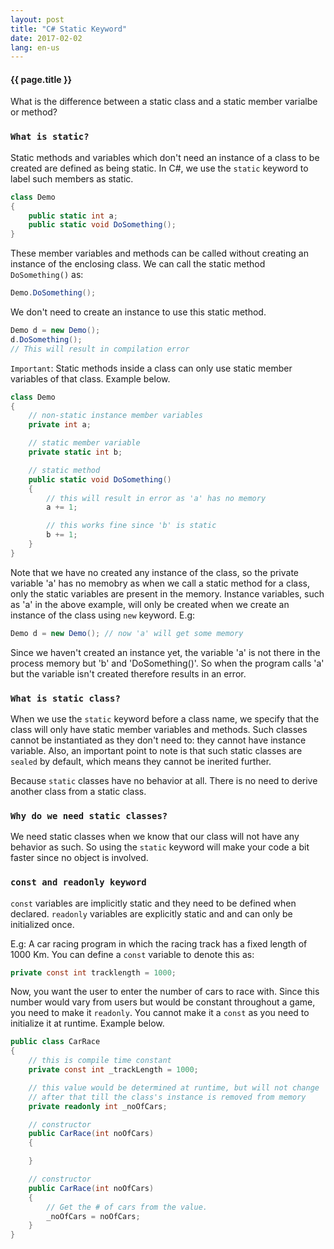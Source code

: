 ```yaml
---
layout: post
title: "C# Static Keyword"
date: 2017-02-02
lang: en-us
---
```


#### {{ page.title }}

What is the difference between a static class and a static member varialbe or method?

### `What is static?`

Static methods and variables which don't need an instance of a class to be created are defined as being static. In C#, we use the `static` keyword to label such members as static.

```csharp
class Demo
{
    public static int a;
    public static void DoSomething();
}
```

These member variables and methods can be called without creating an instance of the enclosing class. We can call the static method `DoSomething()` as:

```csharp
Demo.DoSomething();
```

We don't need to create an instance to use this static method.

```csharp
Demo d = new Demo();
d.DoSomething();
// This will result in compilation error
```

`Important`: Static methods inside a class can only use static member variables of that class. Example below.

```csharp
class Demo
{
    // non-static instance member variables
    private int a;

    // static member variable
    private static int b;

    // static method
    public static void DoSomething()
    {
        // this will result in error as 'a' has no memory
        a += 1;

        // this works fine since 'b' is static
        b += 1;
    }
}
```

Note that we have no created any instance of the class, so the private variable 'a' has no memobry as when we call a static method for a class, only the static variables are present in the memory. Instance variables, such as 'a' in the above example, will only be created when we create an instance of the class using `new` keyword. E.g:

```csharp
Demo d = new Demo(); // now 'a' will get some memory
```

Since we haven't created an instance yet, the variable 'a' is not there in the process memory but 'b' and 'DoSomething()'. So when the program calls 'a' but the variable isn't created therefore results in an error.

### `What is static class?`

When we use the `static` keyword before a class name, we specify that the class will only have static member variables and methods. Such classes cannot be instantiated as they don't need to: they cannot have instance variable. Also, an important point to note is that such static classes are `sealed` by default, which means they cannot be inerited further.

Because `static` classes have no behavior at all. There is no need to derive another class from a static class.

### `Why do we need static classes?`

We need static classes when we know that our class will not have any behavior as such. So using the `static` keyword will make your code a bit faster since no object is involved.

### `const and readonly keyword`

`const` variables are implicitly static and they need to be defined when declared. `readonly` variables are explicitly static and and can only be initialized once.

E.g: A car racing program in which the racing track has a fixed length of 1000 Km. You can define a `const` variable to denote this as:

```csharp
private const int tracklength = 1000;
``` 

Now, you want the user to enter the number of cars to race with. Since this number would vary from users but would be constant throughout a game, you need to make it `readonly`. You cannot make it a `const` as you need to initialize it at runtime. Example below.

```csharp
public class CarRace
{
    // this is compile time constant
    private const int _trackLength = 1000;

    // this value would be determined at runtime, but will not change
    // after that till the class's instance is removed from memory
    private readonly int _noOfCars;

    // constructor
    public CarRace(int noOfCars)
    {

    }

    // constructor
    public CarRace(int noOfCars)
    {
        // Get the # of cars from the value.
        _noOfCars = noOfCars;
    }
}
```
